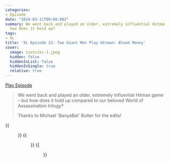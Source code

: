 ```yaml
---
categories:
- Episode
date: "2024-03-11T09:00:00Z"
summary: We went back and played an older, extremely influential Hitman game – but
  how does it hold up?
tags:
- XL
title: 'XL Episode 23: Two Giant Men Play Hitman: Blood Money'
cover: 
  image: tzatziki-1.jpeg
  hidden: false
  hiddenInList: false
  hiddenInSingle: true
  relative: true
---
```


[Play Episode](https://www.patreon.com/posts/xl-episode-23-100145799)
> We went back and played an older, extremely influential Hitman game – but how does it hold up compared to our beloved World of Assassination trilogy?
>
> Thanks to Michael 'BanyaBat' Butter for the edits!

{{<figure 
    src="blood-money-prep.jpeg" 
    alt="Blood Money Prep" >}}
{{<figure 
    src="tzatziki-1.jpeg" 
    alt="Tzatziki" >}}
{{<figure 
    src="tzatziki-2.jpeg" 
    alt="Tzatziki" >}}